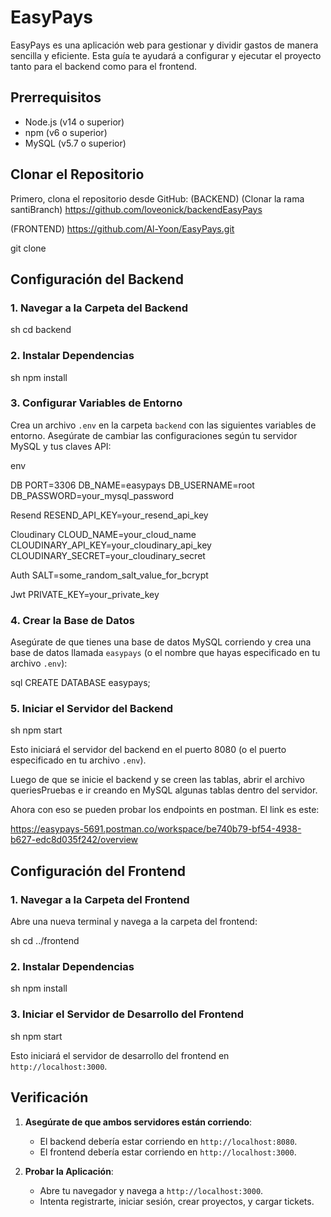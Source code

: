 # EasyPays

EasyPays es una aplicación web para gestionar y dividir gastos de manera sencilla y eficiente. Esta guía te ayudará a configurar y ejecutar el proyecto tanto para el backend como para el frontend.

## Prerrequisitos

- Node.js (v14 o superior)
- npm (v6 o superior)
- MySQL (v5.7 o superior)

## Clonar el Repositorio

Primero, clona el repositorio desde GitHub:
(BACKEND) (Clonar la rama santiBranch)
https://github.com/loveonick/backendEasyPays

(FRONTEND)
https://github.com/Al-Yoon/EasyPays.git

git clone

## Configuración del Backend

### 1. Navegar a la Carpeta del Backend


sh cd backend

### 2. Instalar Dependencias


sh npm install

### 3. Configurar Variables de Entorno

Crea un archivo `.env` en la carpeta `backend` con las siguientes variables de entorno. Asegúrate de cambiar las configuraciones según tu servidor MySQL y tus claves API:


env

DB
PORT=3306 DB_NAME=easypays DB_USERNAME=root DB_PASSWORD=your_mysql_password

Resend
RESEND_API_KEY=your_resend_api_key

Cloudinary
CLOUD_NAME=your_cloud_name CLOUDINARY_API_KEY=your_cloudinary_api_key CLOUDINARY_SECRET=your_cloudinary_secret

Auth
SALT=some_random_salt_value_for_bcrypt

Jwt
PRIVATE_KEY=your_private_key

### 4. Crear la Base de Datos

Asegúrate de que tienes una base de datos MySQL corriendo y crea una base de datos llamada `easypays` (o el nombre que hayas especificado en tu archivo `.env`):


sql CREATE DATABASE easypays;

### 5. Iniciar el Servidor del Backend


sh npm start

Esto iniciará el servidor del backend en el puerto 8080 (o el puerto especificado en tu archivo `.env`).

Luego de que se inicie el backend y se creen las tablas, abrir el archivo queriesPruebas e ir creando en MySQL algunas tablas dentro del servidor.

Ahora con eso se pueden probar los endpoints en postman. El link es este:

https://easypays-5691.postman.co/workspace/be740b79-bf54-4938-b627-edc8d035f242/overview

## Configuración del Frontend

### 1. Navegar a la Carpeta del Frontend

Abre una nueva terminal y navega a la carpeta del frontend:


sh cd ../frontend

### 2. Instalar Dependencias


sh npm install

### 3. Iniciar el Servidor de Desarrollo del Frontend


sh npm start

Esto iniciará el servidor de desarrollo del frontend en `http://localhost:3000`.

## Verificación

1. **Asegúrate de que ambos servidores están corriendo**:
   - El backend debería estar corriendo en `http://localhost:8080`.
   - El frontend debería estar corriendo en `http://localhost:3000`.

2. **Probar la Aplicación**:
   - Abre tu navegador y navega a `http://localhost:3000`.
   - Intenta registrarte, iniciar sesión, crear proyectos, y cargar tickets.
